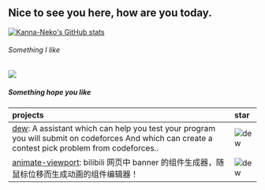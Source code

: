 Nice to see you here, how are you today.
---


[![Kanna-Neko's GitHub stats](https://github-readme-stats-beige-xi-60.vercel.app/api?username=Kanna-Neko&count_private=true)](https://github.com/anuraghazra/github-readme-stats)

###### Something I like
![](https://github.com/Kanna-Neko/cf-stats/blob/main/output/light_card.svg)
---

##### Something hope you like

|projects|star|
|:---|:---|
|[dew](https://github.com/Kanna-Neko/dew): A assistant which can help you test your program you will submit on codeforces And which can create a contest pick problem from codeforces..|![dew](https://img.shields.io/github/stars/Kanna-Neko/dew)|
|[animate-viewport](https://github.com/Kanna-Neko/animate-viewport): bilibili 网页中 banner 的组件生成器，随鼠标位移而生成动画的组件编辑器！|![dew](https://img.shields.io/github/stars/Kanna-Neko/animate-viewport)|
